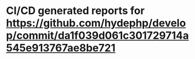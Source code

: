 # CI/CD generated reports for https://github.com/hydephp/develop/commit/da1f039d061c301729714a545e913767ae8be721
